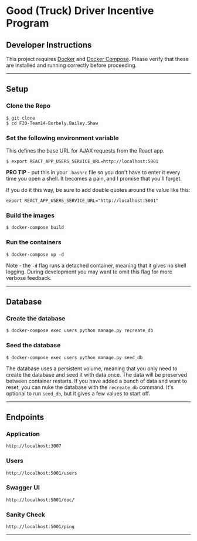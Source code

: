 # Good (Truck) Driver Incentive Program

## Developer Instructions

This project requires [Docker](https://docs.docker.com/get-docker/) and [Docker Compose](https://docs.docker.com/compose/install/). Please verify that these are installed and running correctly before proceeding.

---
## Setup

### Clone the Repo
```
$ git clone 
$ cd F20-Team14-Borbely.Bailey.Shaw
```
### Set the following environment variable

This defines the base URL for AJAX requests from the React app. 
 
```
$ export REACT_APP_USERS_SERVICE_URL=http://localhost:5001
```
**PRO TIP** - put this in your `.bashrc` file so you don't have to enter it every time you open a shell. It becomes a pain, and I promise that you'll forget.

If you do it this way, be sure to add double quotes around the value like this:
```
export REACT_APP_USERS_SERVICE_URL="http://localhost:5001"
```

### Build the images
```
$ docker-compose build
```

### Run the containers
```
$ docker-compose up -d
```
Note - the `-d` flag runs a detached container, meaning that it gives no shell logging. During development you may want to omit this flag for more verbose feedback. 

---


## Database
### Create the database
```
$ docker-compose exec users python manage.py recreate_db
```

### Seed the database
```
$ docker-compose exec users python manage.py seed_db
```
The database uses a persistent volume, meaning that you only need to create the database and seed it with data once. The data will be preserved between container restarts. If you have added a bunch of data and want to reset, you can nuke the database with the `recreate_db` command. It's optional to run `seed_db`, but it gives a few values to start off.

---
## Endpoints


### Application
```
http://localhost:3007
```

### Users
```
http://localhost:5001/users
```

### Swagger UI
```
http://localhost:5001/doc/
```

### Sanity Check
```
http://localhost:5001/ping
```
---


